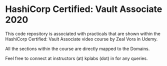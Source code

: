 # HashiCorp Certified: Vault Associate 2020

This code repository is associated with practicals that are shown within the HashiCorp Certified: Vault Associate video course by Zeal Vora in Udemy.

All the sections within the course are directly mapped to the Domains.

Feel free to connect at instructors (at) kplabs (dot) in for any queries.
